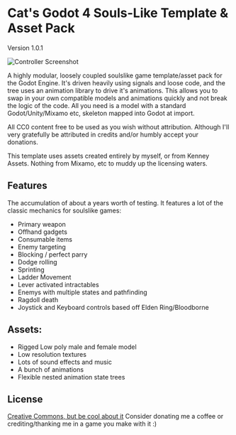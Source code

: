 
# Cat's Godot 4 Souls-Like Template & Asset Pack
Version 1.0.1

![Controller Screenshot](https://raw.githubusercontent.com/catprisbrey/Cats-Godot4-Modular-Souls-like-Template/main/screenshots/combat.png)

A highly modular, loosely coupled soulslike game template/asset pack for the Godot Engine. It's driven heavily using signals and loose code, and the tree uses an animation library to drive it's animations. This allows you to swap in your own compatible models and animations quickly and not break the logic of the code. All you need is  a  model with a standard Godot/Unity/Mixamo etc, skeleton mapped into Godot at import.

All CC0 content free to be used as you wish without attribution. Although I'll very gratefully be attributed in credits and/or humbly accept your donations.

This template uses assets created entirely by myself, or from Kenney Assets. Nothing from Mixamo, etc to muddy up the licensing waters.

## Features

The accumulation of about a years worth of testing. It features a lot of the classic mechanics for soulslike games:

- Primary weapon
- Offhand gadgets 
- Consumable items
- Enemy targeting 
- Blocking / perfect parry
- Dodge rolling
- Sprinting
- Ladder Movement
- Lever activated intractables
- Enemys with multiple states and pathfinding
- Ragdoll death
- Joystick and Keyboard controls based off Elden Ring/Bloodborne

## Assets:

- Rigged Low poly male and female model
- Low resolution textures
- Lots of sound effects and music
- A bunch of animations
- Flexible nested animation state trees


## License

[Creative Commons, but be cool about it](https://choosealicense.com/licenses/unlicense)
Consider donating me a coffee or crediting/thanking me in a game you make with it :)

